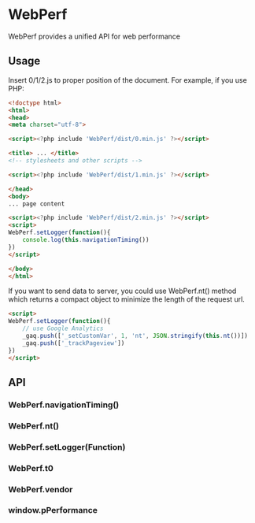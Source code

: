 WebPerf
=======

WebPerf provides a unified API for web performance


Usage
-----

Insert 0/1/2.js to proper position of the document. For example, if you use PHP:

```html
<!doctype html>
<html>
<head>
<meta charset="utf-8">

<script><?php include 'WebPerf/dist/0.min.js' ?></script>

<title> ... </title>
<!-- stylesheets and other scripts -->

<script><?php include 'WebPerf/dist/1.min.js' ?></script>

</head>
<body>
... page content

<script><?php include 'WebPerf/dist/2.min.js' ?></script>
<script>
WebPerf.setLogger(function(){
	console.log(this.navigationTiming())
})
</script>

</body>
</html>
```

If you want to send data to server, you could use WebPerf.nt() method which returns a compact object to minimize the length of the request url.

```html
<script>
WebPerf.setLogger(function(){
	// use Google Analytics
	_gaq.push(['_setCustomVar', 1, 'nt', JSON.stringify(this.nt())])
	_gaq.push(['_trackPageview'])
})
</script>
```

API
---

### WebPerf.navigationTiming() ###
### WebPerf.nt() ###
### WebPerf.setLogger(Function) ###

### WebPerf.t0 ###
### WebPerf.vendor ###
### window.pPerformance ###